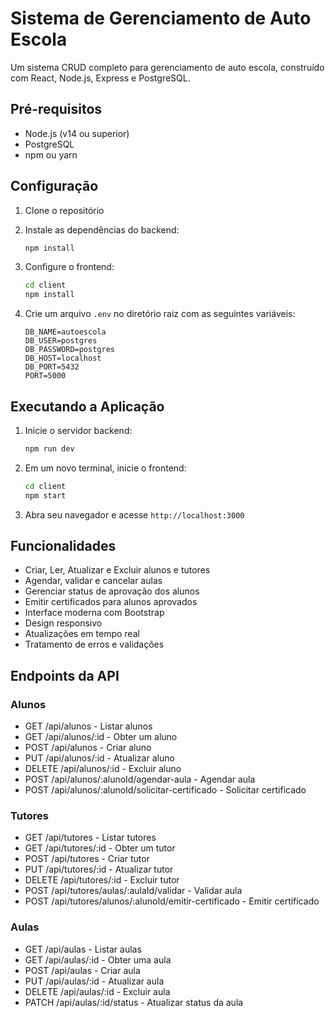 # Sistema de Gerenciamento de Auto Escola

Um sistema CRUD completo para gerenciamento de auto escola, construído com React, Node.js, Express e PostgreSQL.

## Pré-requisitos

- Node.js (v14 ou superior)
- PostgreSQL
- npm ou yarn

## Configuração

1. Clone o repositório
2. Instale as dependências do backend:
   ```bash
   npm install
   ```

3. Configure o frontend:
   ```bash
   cd client
   npm install
   ```

4. Crie um arquivo `.env` no diretório raiz com as seguintes variáveis:
   ```
   DB_NAME=autoescola
   DB_USER=postgres
   DB_PASSWORD=postgres
   DB_HOST=localhost
   DB_PORT=5432
   PORT=5000
   ```

## Executando a Aplicação

1. Inicie o servidor backend:
   ```bash
   npm run dev
   ```

2. Em um novo terminal, inicie o frontend:
   ```bash
   cd client
   npm start
   ```

3. Abra seu navegador e acesse `http://localhost:3000`

## Funcionalidades

- Criar, Ler, Atualizar e Excluir alunos e tutores
- Agendar, validar e cancelar aulas
- Gerenciar status de aprovação dos alunos
- Emitir certificados para alunos aprovados
- Interface moderna com Bootstrap
- Design responsivo
- Atualizações em tempo real
- Tratamento de erros e validações

## Endpoints da API

### Alunos
- GET /api/alunos - Listar alunos
- GET /api/alunos/:id - Obter um aluno
- POST /api/alunos - Criar aluno
- PUT /api/alunos/:id - Atualizar aluno
- DELETE /api/alunos/:id - Excluir aluno
- POST /api/alunos/:alunoId/agendar-aula - Agendar aula
- POST /api/alunos/:alunoId/solicitar-certificado - Solicitar certificado

### Tutores
- GET /api/tutores - Listar tutores
- GET /api/tutores/:id - Obter um tutor
- POST /api/tutores - Criar tutor
- PUT /api/tutores/:id - Atualizar tutor
- DELETE /api/tutores/:id - Excluir tutor
- POST /api/tutores/aulas/:aulaId/validar - Validar aula
- POST /api/tutores/alunos/:alunoId/emitir-certificado - Emitir certificado

### Aulas
- GET /api/aulas - Listar aulas
- GET /api/aulas/:id - Obter uma aula
- POST /api/aulas - Criar aula
- PUT /api/aulas/:id - Atualizar aula
- DELETE /api/aulas/:id - Excluir aula
- PATCH /api/aulas/:id/status - Atualizar status da aula
